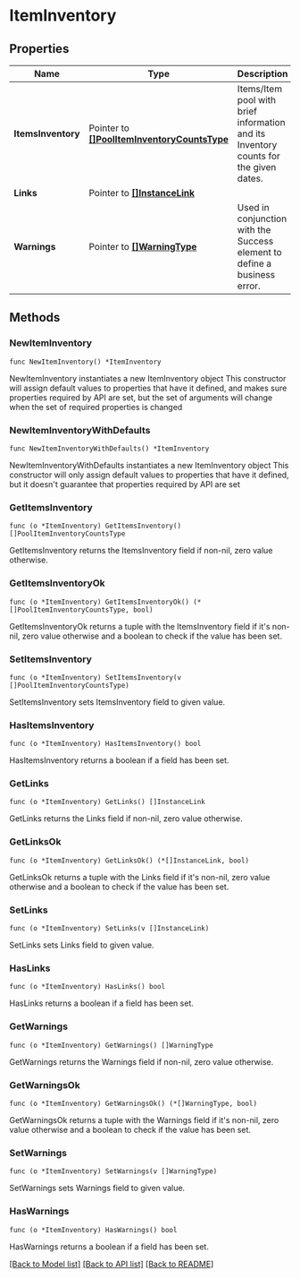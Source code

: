 # ItemInventory

## Properties

Name | Type | Description | Notes
------------ | ------------- | ------------- | -------------
**ItemsInventory** | Pointer to [**[]PoolItemInventoryCountsType**](PoolItemInventoryCountsType.md) | Items/Item pool with brief information and its Inventory counts for the given dates. | [optional] 
**Links** | Pointer to [**[]InstanceLink**](InstanceLink.md) |  | [optional] 
**Warnings** | Pointer to [**[]WarningType**](WarningType.md) | Used in conjunction with the Success element to define a business error. | [optional] 

## Methods

### NewItemInventory

`func NewItemInventory() *ItemInventory`

NewItemInventory instantiates a new ItemInventory object
This constructor will assign default values to properties that have it defined,
and makes sure properties required by API are set, but the set of arguments
will change when the set of required properties is changed

### NewItemInventoryWithDefaults

`func NewItemInventoryWithDefaults() *ItemInventory`

NewItemInventoryWithDefaults instantiates a new ItemInventory object
This constructor will only assign default values to properties that have it defined,
but it doesn't guarantee that properties required by API are set

### GetItemsInventory

`func (o *ItemInventory) GetItemsInventory() []PoolItemInventoryCountsType`

GetItemsInventory returns the ItemsInventory field if non-nil, zero value otherwise.

### GetItemsInventoryOk

`func (o *ItemInventory) GetItemsInventoryOk() (*[]PoolItemInventoryCountsType, bool)`

GetItemsInventoryOk returns a tuple with the ItemsInventory field if it's non-nil, zero value otherwise
and a boolean to check if the value has been set.

### SetItemsInventory

`func (o *ItemInventory) SetItemsInventory(v []PoolItemInventoryCountsType)`

SetItemsInventory sets ItemsInventory field to given value.

### HasItemsInventory

`func (o *ItemInventory) HasItemsInventory() bool`

HasItemsInventory returns a boolean if a field has been set.

### GetLinks

`func (o *ItemInventory) GetLinks() []InstanceLink`

GetLinks returns the Links field if non-nil, zero value otherwise.

### GetLinksOk

`func (o *ItemInventory) GetLinksOk() (*[]InstanceLink, bool)`

GetLinksOk returns a tuple with the Links field if it's non-nil, zero value otherwise
and a boolean to check if the value has been set.

### SetLinks

`func (o *ItemInventory) SetLinks(v []InstanceLink)`

SetLinks sets Links field to given value.

### HasLinks

`func (o *ItemInventory) HasLinks() bool`

HasLinks returns a boolean if a field has been set.

### GetWarnings

`func (o *ItemInventory) GetWarnings() []WarningType`

GetWarnings returns the Warnings field if non-nil, zero value otherwise.

### GetWarningsOk

`func (o *ItemInventory) GetWarningsOk() (*[]WarningType, bool)`

GetWarningsOk returns a tuple with the Warnings field if it's non-nil, zero value otherwise
and a boolean to check if the value has been set.

### SetWarnings

`func (o *ItemInventory) SetWarnings(v []WarningType)`

SetWarnings sets Warnings field to given value.

### HasWarnings

`func (o *ItemInventory) HasWarnings() bool`

HasWarnings returns a boolean if a field has been set.


[[Back to Model list]](../README.md#documentation-for-models) [[Back to API list]](../README.md#documentation-for-api-endpoints) [[Back to README]](../README.md)


